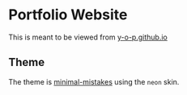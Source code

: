 # Portfolio Website

This is meant to be viewed from [y-o-p.github.io](https://y-o-p.github.io/)

## Theme
The theme is [minimal-mistakes](https://github.com/mmistakes/minimal-mistakes) using the `neon` skin.